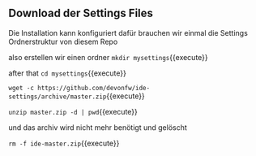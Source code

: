 ## Download der Settings Files

Die Installation kann konfiguriert dafür brauchen wir einmal die Settings Ordnerstruktur von diesem Repo

also erstellen wir einen ordner
`mkdir mysettings`{{execute}}

after that
`cd mysettings`{{execute}}

`wget -c https://github.com/devonfw/ide-settings/archive/master.zip`{{execute}}


`unzip master.zip -d | pwd`{{execute}}

und das archiv wird nicht mehr benötigt und gelöscht

`rm -f ide-master.zip`{{execute}}